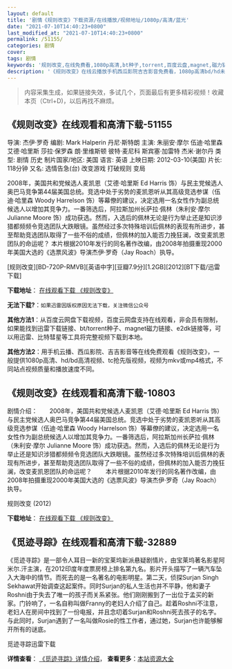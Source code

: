 ```yaml
---
layout: default
title: '剧情《规则改变》下载资源/在线播放/视频地址/1080p/高清/蓝光'
date: "2021-07-10T14:40:23+0800"
last_modified_at: "2021-07-10T14:40:23+0800"
permalink: /51155/
categories: 剧情
cover:
tags: 剧情
keywords: '规则改变,在线免费看,1080p高清,bt种子,torrent,百度云盘,magnet,磁力链,迅雷下载资源'
description: '《规则改变》在线云播放手机西瓜影院吉吉影音免费看，1080p高清bd/hd未删减完整版和tc抢先枪版，mkv/mp4格式，附带bt/torrent种子、magnet/磁力链、百度云盘、网盘资源迅雷下载链接'
---
```


>内容采集生成，如果链接失效，多试几个，页面最后有更多精彩视频！收藏本页（Ctrl+D)，以后再找不麻烦。


## 《规则改变》在线观看和高清下载-51155

导演: 杰伊·罗奇 编剧: Mark Halperin 丹尼·斯特朗 主演: 朱丽安·摩尔 伍迪·哈里森 艾德·哈里斯 莎拉·保罗森 朗·里维斯顿 彼特·麦尼科 斯宾塞·加雷特 杰米·谢尔丹 类型: 剧情 历史 制片国家/地区: 美国 语言: 英语 上映日期: 2012-03-10(美国) 片长: 118分钟 又名: 选情告急(台) 改变游戏 打破规则 变局

2008年，美国共和党候选人麦凯恩（艾德·哈里斯 Ed Harris 饰）与民主党候选人奥巴马竞争第44届美国总统。竞选中处于劣势的麦凯恩听从其高级竞选参谋（伍迪·哈里森 Woody Harrelson 饰）等幕僚的建议，决定选用一名女性作为副总统候选人以增加其竞争力。一番筛选后，阿拉斯加州长萨拉·佩林（朱利安·摩尔 Julianne Moore 饰）成功获选。然而，入选后的佩林无论是行为举止还是知识涉猎都频频令竞选团队大跌眼镜。虽然经过多次特殊培训后佩林的表现有所进步，甚至帮助竞选团队取得了一些不俗的成绩，但佩林的加入能否力挽狂澜，改变麦凯恩团队的命运呢？ 本片根据2010年发行的同名著作改编，由2008年拍摄重现2000年美国大选的《选票风波》导演杰伊·罗奇（Jay Roach）执导。


[规则改变][BD-720P-RMVB][英语中字][豆瓣7.9分][1.2GB][2012][BT下载/迅雷下载]

**下载地址**： [在线观看下载 《规则改变》](https://www.btdx8.com/torrent/game_change_2012.html) 


**无法下载?**：`如果迅雷因版权原因无法下载，关注微信公众号 `

**其他方法1**：从百度云网盘下载视频，百度云网盘支持在线观看，非会员有限制，如果能找到迅雷下载链接、bt/torrent种子、magnet磁力链接、e2dk链接等，可以用迅雷、比特彗星等工具将完整视频下载到本地。

**其他方法2**：用手机云播、西瓜影院、吉吉影音等在线免费观看《规则改变》，一般提供1080p高清、hd/bd高清视频、tc抢先版视频，视频为mkv或mp4格式，不同站点视频质量和播放速度不同。


## 《规则改变》在线观看和高清下载-10803

剧情介绍：　　2008年，美国共和党候选人麦凯恩（艾德·哈里斯 Ed Harris 饰）与民主党候选人奥巴马竞争第44届美国总统。竞选中处于劣势的麦凯恩听从其高级竞选参谋（伍迪·哈里森 Woody Harrelson 饰）等幕僚的建议，决定选用一名女性作为副总统候选人以增加其竞争力。一番筛选后，阿拉斯加州长萨拉·佩林（朱利安·摩尔 Julianne Moore 饰）成功获选。然而，入选后的佩林无论是行为举止还是知识涉猎都频频令竞选团队大跌眼镜。虽然经过多次特殊培训后佩林的表现有所进步，甚至帮助竞选团队取得了一些不俗的成绩，但佩林的加入能否力挽狂澜，改变麦凯恩团队的命运呢？ 　　本片根据2010年发行的同名著作改编，由2008年拍摄重现2000年美国大选的《选票风波》导演杰伊·罗奇（Jay Roach）执导。


规则改变 (2012)

**下载地址**： [在线观看下载 《规则改变》](https://www.btbtdy.me/btdy/dy8141.html) 


## 《觅迹寻踪》在线观看和高清下载-32889

《觅迹寻踪》是一部令人耳目一新的宝莱坞新派悬疑剧情片，由宝莱坞著名影星阿米尔.汗主演，在2012印度年度票房榜上排名第九名。影片开头描写了一辆汽车坠入大海中的情节。而死去的是一名著名的电影明星。第二天，侦探Surjan Singh Sekhawat开始调查这起案件。同时Surjan的私人生活也并不平静，他和妻子Roshni由于失去了唯一的孩子而关系紧张。他们刚刚搬到了一出位于孟买的新家。门铃响了，一名自称叫做Franny的老妇人介绍了自己。趁着Roshni不注意，老妇人在房间中找到了一份电报，并且念叨着Surjan和Roshni死去孩子的名字。与此同时，Surjan遇到了一名叫做Rosie的性工作者，通过她，Surjan也许能够解开所有的谜底。</p>


觅迹寻踪迅雷下载

**详情查看**： [《觅迹寻踪》详情介绍](/movie/32889/)， **查看更多**：[本站资源大全](/movie/t/all/)


